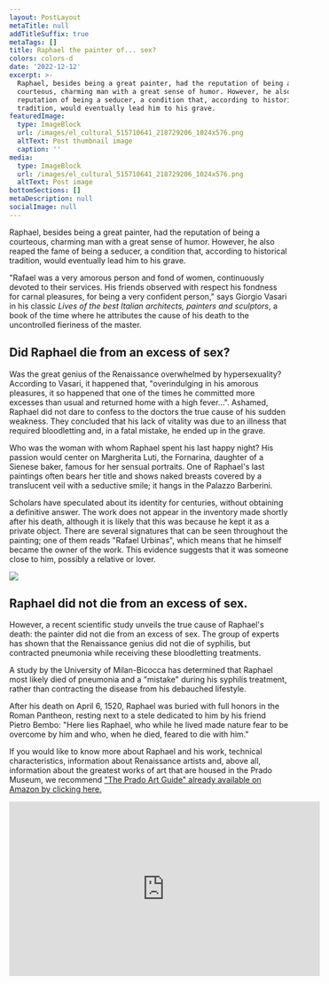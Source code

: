 ```yaml
---
layout: PostLayout
metaTitle: null
addTitleSuffix: true
metaTags: []
title: Raphael the painter of... sex?
colors: colors-d
date: '2022-12-12'
excerpt: >-
  Raphael, besides being a great painter, had the reputation of being a
  courteous, charming man with a great sense of humor. However, he also had the
  reputation of being a seducer, a condition that, according to historical
  tradition, would eventually lead him to his grave.
featuredImage:
  type: ImageBlock
  url: /images/el_cultural_515710641_218729206_1024x576.png
  altText: Post thumbnail image
  caption: ''
media:
  type: ImageBlock
  url: /images/el_cultural_515710641_218729206_1024x576.png
  altText: Post image
bottomSections: []
metaDescription: null
socialImage: null
---
```

Raphael, besides being a great painter, had the reputation of being a courteous, charming man with a great sense of humor. However, he also reaped the fame of being a seducer, a condition that, according to historical tradition, would eventually lead him to his grave.

"Rafael was a very amorous person and fond of women, continuously devoted to their services. His friends observed with respect his fondness for carnal pleasures, for being a very confident person," says Giorgio Vasari in his classic *Lives of the best Italian architects, painters and sculptors*, a book of the time where he attributes the cause of his death to the uncontrolled fieriness of the master.

## Did Raphael die from an excess of sex?

Was the great genius of the Renaissance overwhelmed by hypersexuality? According to Vasari, it happened that, "overindulging in his amorous pleasures, it so happened that one of the times he committed more excesses than usual and returned home with a high fever...". Ashamed, Raphael did not dare to confess to the doctors the true cause of his sudden weakness. They concluded that his lack of vitality was due to an illness that required bloodletting and, in a fatal mistake, he ended up in the grave.

Who was the woman with whom Raphael spent his last happy night? His passion would center on Margherita Luti, the Fornarina, daughter of a Sienese baker, famous for her sensual portraits. One of Raphael's last paintings often bears her title and shows naked breasts covered by a translucent veil with a seductive smile; it hangs in the Palazzo Barberini.

Scholars have speculated about its identity for centuries, without obtaining a definitive answer. The work does not appear in the inventory made shortly after his death, although it is likely that this was because he kept it as a private object. There are several signatures that can be seen throughout the painting; one of them reads "Rafael Urbinas", which means that he himself became the owner of the work. This evidence suggests that it was someone close to him, possibly a relative or lover.

![](https://upload.wikimedia.org/wikipedia/commons/5/5e/La_Fornarina%2C_por_Rafael.jpg)

## Raphael did not die from an excess of sex.

However, a recent scientific study unveils the true cause of Raphael's death: the painter did not die from an excess of sex. The group of experts has shown that the Renaissance genius did not die of syphilis, but contracted pneumonia while receiving these bloodletting treatments.

A study by the University of Milan-Bicocca has determined that Raphael most likely died of pneumonia and a "mistake" during his syphilis treatment, rather than contracting the disease from his debauched lifestyle.

After his death on April 6, 1520, Raphael was buried with full honors in the Roman Pantheon, resting next to a stele dedicated to him by his friend Pietro Bembo: "Here lies Raphael, who while he lived made nature fear to be overcome by him and who, when he died, feared to die with him."

If you would like to know more about Raphael and his work, technical characteristics, information about Renaissance artists and, above all, information about the greatest works of art that are housed in the Prado Museum, we recommend ["The Prado Art Guide" already available on Amazon by clicking here.](https://www.amazon.es/Prado-Art-Guide-Amazing-Museums/dp/8418943556/)

<iframe width="560" height="315" src="https://www.youtube.com/embed/YHTncinyS70" title="YouTube video player" frameborder="0" allow="accelerometer; autoplay; clipboard-write; encrypted-media; gyroscope; picture-in-picture" allowfullscreen></iframe>

